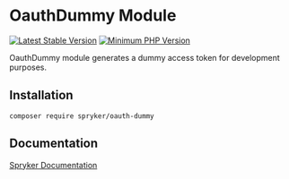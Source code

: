# OauthDummy Module
[![Latest Stable Version](https://poser.pugx.org/spryker/oauth-dummy/v/stable.svg)](https://packagist.org/packages/spryker/oauth-dummy)
[![Minimum PHP Version](https://img.shields.io/badge/php-%3E%3D%208.0-8892BF.svg)](https://php.net/)

OauthDummy module generates a dummy access token for development purposes.

## Installation

```
composer require spryker/oauth-dummy
```

## Documentation

[Spryker Documentation](https://docs.spryker.com)
